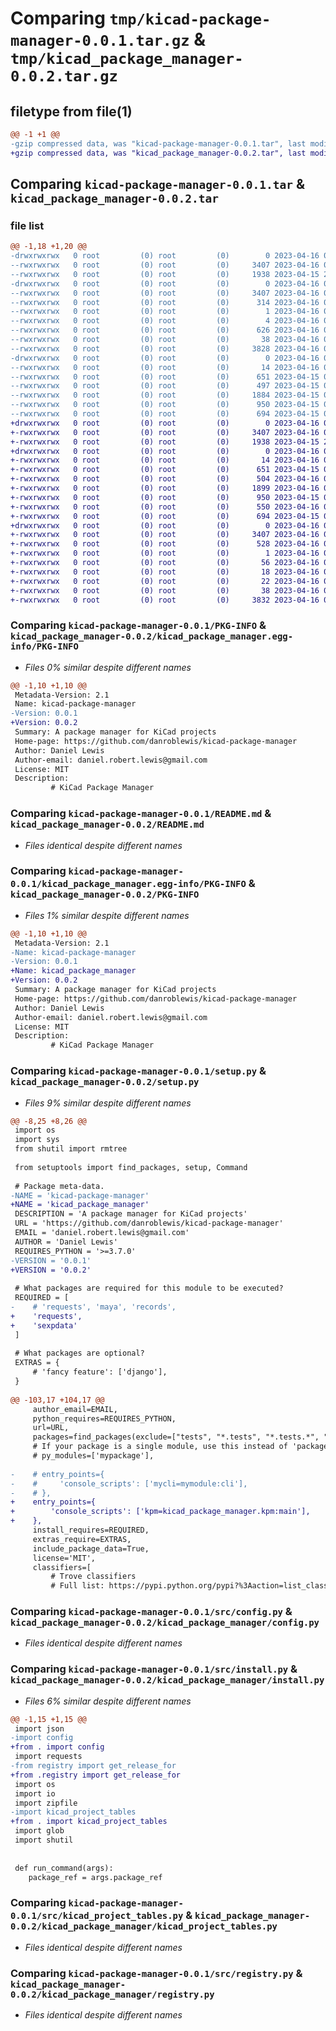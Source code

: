 # Comparing `tmp/kicad-package-manager-0.0.1.tar.gz` & `tmp/kicad_package_manager-0.0.2.tar.gz`

## filetype from file(1)

```diff
@@ -1 +1 @@
-gzip compressed data, was "kicad-package-manager-0.0.1.tar", last modified: Sun Apr 16 00:33:09 2023, max compression
+gzip compressed data, was "kicad_package_manager-0.0.2.tar", last modified: Sun Apr 16 01:08:58 2023, max compression
```

## Comparing `kicad-package-manager-0.0.1.tar` & `kicad_package_manager-0.0.2.tar`

### file list

```diff
@@ -1,18 +1,20 @@
-drwxrwxrwx   0 root         (0) root         (0)        0 2023-04-16 00:33:09.020765 kicad-package-manager-0.0.1/
--rwxrwxrwx   0 root         (0) root         (0)     3407 2023-04-16 00:33:09.017767 kicad-package-manager-0.0.1/PKG-INFO
--rwxrwxrwx   0 root         (0) root         (0)     1938 2023-04-15 20:55:43.000000 kicad-package-manager-0.0.1/README.md
-drwxrwxrwx   0 root         (0) root         (0)        0 2023-04-16 00:33:08.903903 kicad-package-manager-0.0.1/kicad_package_manager.egg-info/
--rwxrwxrwx   0 root         (0) root         (0)     3407 2023-04-16 00:33:08.000000 kicad-package-manager-0.0.1/kicad_package_manager.egg-info/PKG-INFO
--rwxrwxrwx   0 root         (0) root         (0)      314 2023-04-16 00:33:08.000000 kicad-package-manager-0.0.1/kicad_package_manager.egg-info/SOURCES.txt
--rwxrwxrwx   0 root         (0) root         (0)        1 2023-04-16 00:33:08.000000 kicad-package-manager-0.0.1/kicad_package_manager.egg-info/dependency_links.txt
--rwxrwxrwx   0 root         (0) root         (0)        4 2023-04-16 00:33:08.000000 kicad-package-manager-0.0.1/kicad_package_manager.egg-info/top_level.txt
--rwxrwxrwx   0 root         (0) root         (0)      626 2023-04-16 00:11:44.000000 kicad-package-manager-0.0.1/pyproject.toml
--rwxrwxrwx   0 root         (0) root         (0)       38 2023-04-16 00:33:09.021773 kicad-package-manager-0.0.1/setup.cfg
--rwxrwxrwx   0 root         (0) root         (0)     3828 2023-04-16 00:32:29.000000 kicad-package-manager-0.0.1/setup.py
-drwxrwxrwx   0 root         (0) root         (0)        0 2023-04-16 00:33:08.999810 kicad-package-manager-0.0.1/src/
--rwxrwxrwx   0 root         (0) root         (0)       14 2023-04-16 00:09:47.000000 kicad-package-manager-0.0.1/src/__init__.py
--rwxrwxrwx   0 root         (0) root         (0)      651 2023-04-15 08:32:16.000000 kicad-package-manager-0.0.1/src/config.py
--rwxrwxrwx   0 root         (0) root         (0)      497 2023-04-15 08:30:57.000000 kicad-package-manager-0.0.1/src/init.py
--rwxrwxrwx   0 root         (0) root         (0)     1884 2023-04-15 09:39:06.000000 kicad-package-manager-0.0.1/src/install.py
--rwxrwxrwx   0 root         (0) root         (0)      950 2023-04-15 09:19:50.000000 kicad-package-manager-0.0.1/src/kicad_project_tables.py
--rwxrwxrwx   0 root         (0) root         (0)      694 2023-04-15 08:58:24.000000 kicad-package-manager-0.0.1/src/registry.py
+drwxrwxrwx   0 root         (0) root         (0)        0 2023-04-16 01:08:58.551513 kicad_package_manager-0.0.2/
+-rwxrwxrwx   0 root         (0) root         (0)     3407 2023-04-16 01:08:58.549021 kicad_package_manager-0.0.2/PKG-INFO
+-rwxrwxrwx   0 root         (0) root         (0)     1938 2023-04-15 20:55:43.000000 kicad_package_manager-0.0.2/README.md
+drwxrwxrwx   0 root         (0) root         (0)        0 2023-04-16 01:08:58.436166 kicad_package_manager-0.0.2/kicad_package_manager/
+-rwxrwxrwx   0 root         (0) root         (0)       14 2023-04-16 00:09:47.000000 kicad_package_manager-0.0.2/kicad_package_manager/__init__.py
+-rwxrwxrwx   0 root         (0) root         (0)      651 2023-04-15 08:32:16.000000 kicad_package_manager-0.0.2/kicad_package_manager/config.py
+-rwxrwxrwx   0 root         (0) root         (0)      504 2023-04-16 01:05:16.000000 kicad_package_manager-0.0.2/kicad_package_manager/init.py
+-rwxrwxrwx   0 root         (0) root         (0)     1899 2023-04-16 01:05:32.000000 kicad_package_manager-0.0.2/kicad_package_manager/install.py
+-rwxrwxrwx   0 root         (0) root         (0)      950 2023-04-15 09:19:50.000000 kicad_package_manager-0.0.2/kicad_package_manager/kicad_project_tables.py
+-rwxrwxrwx   0 root         (0) root         (0)      550 2023-04-16 01:05:45.000000 kicad_package_manager-0.0.2/kicad_package_manager/kpm.py
+-rwxrwxrwx   0 root         (0) root         (0)      694 2023-04-15 08:58:24.000000 kicad_package_manager-0.0.2/kicad_package_manager/registry.py
+drwxrwxrwx   0 root         (0) root         (0)        0 2023-04-16 01:08:58.532704 kicad_package_manager-0.0.2/kicad_package_manager.egg-info/
+-rwxrwxrwx   0 root         (0) root         (0)     3407 2023-04-16 01:08:58.000000 kicad_package_manager-0.0.2/kicad_package_manager.egg-info/PKG-INFO
+-rwxrwxrwx   0 root         (0) root         (0)      528 2023-04-16 01:08:58.000000 kicad_package_manager-0.0.2/kicad_package_manager.egg-info/SOURCES.txt
+-rwxrwxrwx   0 root         (0) root         (0)        1 2023-04-16 01:08:58.000000 kicad_package_manager-0.0.2/kicad_package_manager.egg-info/dependency_links.txt
+-rwxrwxrwx   0 root         (0) root         (0)       56 2023-04-16 01:08:58.000000 kicad_package_manager-0.0.2/kicad_package_manager.egg-info/entry_points.txt
+-rwxrwxrwx   0 root         (0) root         (0)       18 2023-04-16 01:08:58.000000 kicad_package_manager-0.0.2/kicad_package_manager.egg-info/requires.txt
+-rwxrwxrwx   0 root         (0) root         (0)       22 2023-04-16 01:08:58.000000 kicad_package_manager-0.0.2/kicad_package_manager.egg-info/top_level.txt
+-rwxrwxrwx   0 root         (0) root         (0)       38 2023-04-16 01:08:58.552138 kicad_package_manager-0.0.2/setup.cfg
+-rwxrwxrwx   0 root         (0) root         (0)     3832 2023-04-16 01:08:09.000000 kicad_package_manager-0.0.2/setup.py
```

### Comparing `kicad-package-manager-0.0.1/PKG-INFO` & `kicad_package_manager-0.0.2/kicad_package_manager.egg-info/PKG-INFO`

 * *Files 0% similar despite different names*

```diff
@@ -1,10 +1,10 @@
 Metadata-Version: 2.1
 Name: kicad-package-manager
-Version: 0.0.1
+Version: 0.0.2
 Summary: A package manager for KiCad projects
 Home-page: https://github.com/danroblewis/kicad-package-manager
 Author: Daniel Lewis
 Author-email: daniel.robert.lewis@gmail.com
 License: MIT
 Description: 
         # KiCad Package Manager
```

### Comparing `kicad-package-manager-0.0.1/README.md` & `kicad_package_manager-0.0.2/README.md`

 * *Files identical despite different names*

### Comparing `kicad-package-manager-0.0.1/kicad_package_manager.egg-info/PKG-INFO` & `kicad_package_manager-0.0.2/PKG-INFO`

 * *Files 1% similar despite different names*

```diff
@@ -1,10 +1,10 @@
 Metadata-Version: 2.1
-Name: kicad-package-manager
-Version: 0.0.1
+Name: kicad_package_manager
+Version: 0.0.2
 Summary: A package manager for KiCad projects
 Home-page: https://github.com/danroblewis/kicad-package-manager
 Author: Daniel Lewis
 Author-email: daniel.robert.lewis@gmail.com
 License: MIT
 Description: 
         # KiCad Package Manager
```

### Comparing `kicad-package-manager-0.0.1/setup.py` & `kicad_package_manager-0.0.2/setup.py`

 * *Files 9% similar despite different names*

```diff
@@ -8,25 +8,26 @@
 import os
 import sys
 from shutil import rmtree
 
 from setuptools import find_packages, setup, Command
 
 # Package meta-data.
-NAME = 'kicad-package-manager'
+NAME = 'kicad_package_manager'
 DESCRIPTION = 'A package manager for KiCad projects'
 URL = 'https://github.com/danroblewis/kicad-package-manager'
 EMAIL = 'daniel.robert.lewis@gmail.com'
 AUTHOR = 'Daniel Lewis'
 REQUIRES_PYTHON = '>=3.7.0'
-VERSION = '0.0.1'
+VERSION = '0.0.2'
 
 # What packages are required for this module to be executed?
 REQUIRED = [
-    # 'requests', 'maya', 'records',
+    'requests',
+    'sexpdata'
 ]
 
 # What packages are optional?
 EXTRAS = {
     # 'fancy feature': ['django'],
 }
 
@@ -103,17 +104,17 @@
     author_email=EMAIL,
     python_requires=REQUIRES_PYTHON,
     url=URL,
     packages=find_packages(exclude=["tests", "*.tests", "*.tests.*", "tests.*"]),
     # If your package is a single module, use this instead of 'packages':
     # py_modules=['mypackage'],
 
-    # entry_points={
-    #     'console_scripts': ['mycli=mymodule:cli'],
-    # },
+    entry_points={
+        'console_scripts': ['kpm=kicad_package_manager.kpm:main'],
+    },
     install_requires=REQUIRED,
     extras_require=EXTRAS,
     include_package_data=True,
     license='MIT',
     classifiers=[
         # Trove classifiers
         # Full list: https://pypi.python.org/pypi?%3Aaction=list_classifiers
```

### Comparing `kicad-package-manager-0.0.1/src/config.py` & `kicad_package_manager-0.0.2/kicad_package_manager/config.py`

 * *Files identical despite different names*

### Comparing `kicad-package-manager-0.0.1/src/install.py` & `kicad_package_manager-0.0.2/kicad_package_manager/install.py`

 * *Files 6% similar despite different names*

```diff
@@ -1,15 +1,15 @@
 import json
-import config
+from . import config
 import requests
-from registry import get_release_for
+from .registry import get_release_for
 import os
 import io
 import zipfile
-import kicad_project_tables
+from . import kicad_project_tables
 import glob
 import shutil
 
 
 def run_command(args):
 	package_ref = args.package_ref
```

### Comparing `kicad-package-manager-0.0.1/src/kicad_project_tables.py` & `kicad_package_manager-0.0.2/kicad_package_manager/kicad_project_tables.py`

 * *Files identical despite different names*

### Comparing `kicad-package-manager-0.0.1/src/registry.py` & `kicad_package_manager-0.0.2/kicad_package_manager/registry.py`

 * *Files identical despite different names*

